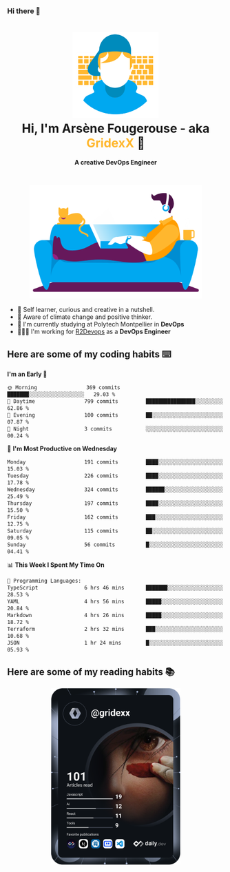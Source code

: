 ### Hi there 👋

<!--
**GridexX/gridexx** is a ✨ _special_ ✨ repository because its `README.md` (this file) appears on your GitHub profile.

Here are some ideas to get you started:

- 🔭 I’m currently working on ...
- 🌱 I’m currently learning ...
- 👯 I’m looking to collaborate on ...
- 🤔 I’m looking for help with ...
- 💬 Ask me about ...
- 📫 How to reach me: ...
- 😄 Pronouns: ...
- ⚡ Fun fact: ...
-->


<!-- Header -->
<h1 align="center">
  <img src="./images/user_profile.png" width="200">
  <br>
  Hi, I'm Arsène Fougerouse - aka <span style="color:#ffb72e">GridexX</span> 👋
</h1>


<p align="center">
  <b>A creative DevOps Engineer </b>
</p>
<br/>
<p align="center">
  <img src="./images/man_couch.png" width="400">
</p>

- 🎨 Self learner, curious and creative in a nutshell. 
- 🌱 Aware of climate change and positive thinker.
- 📕 I'm currently studying at Polytech Montpellier in **DevOps**
- 👨🏻‍💻 I'm working for [R2Devops](https://r2devops.io) as a **DevOps Engineer**


## Here are some of my coding habits ⌨️

<!-- Add a section about tech and Ops stack
  Like this one : https://github.com/Xanthus58#-tech-stack
-->
<!--START_SECTION:waka-->
**I'm an Early 🐤** 

```text
🌞 Morning                369 commits         ███████░░░░░░░░░░░░░░░░░░   29.03 % 
🌆 Daytime                799 commits         ████████████████░░░░░░░░░   62.86 % 
🌃 Evening                100 commits         ██░░░░░░░░░░░░░░░░░░░░░░░   07.87 % 
🌙 Night                  3 commits           ░░░░░░░░░░░░░░░░░░░░░░░░░   00.24 % 
```
📅 **I'm Most Productive on Wednesday** 

```text
Monday                   191 commits         ████░░░░░░░░░░░░░░░░░░░░░   15.03 % 
Tuesday                  226 commits         ████░░░░░░░░░░░░░░░░░░░░░   17.78 % 
Wednesday                324 commits         ██████░░░░░░░░░░░░░░░░░░░   25.49 % 
Thursday                 197 commits         ████░░░░░░░░░░░░░░░░░░░░░   15.50 % 
Friday                   162 commits         ███░░░░░░░░░░░░░░░░░░░░░░   12.75 % 
Saturday                 115 commits         ██░░░░░░░░░░░░░░░░░░░░░░░   09.05 % 
Sunday                   56 commits          █░░░░░░░░░░░░░░░░░░░░░░░░   04.41 % 
```


📊 **This Week I Spent My Time On** 

```text
💬 Programming Languages: 
TypeScript               6 hrs 46 mins       ███████░░░░░░░░░░░░░░░░░░   28.53 % 
YAML                     4 hrs 56 mins       █████░░░░░░░░░░░░░░░░░░░░   20.84 % 
Markdown                 4 hrs 26 mins       █████░░░░░░░░░░░░░░░░░░░░   18.72 % 
Terraform                2 hrs 32 mins       ███░░░░░░░░░░░░░░░░░░░░░░   10.68 % 
JSON                     1 hr 24 mins        █░░░░░░░░░░░░░░░░░░░░░░░░   05.93 % 
```


<!--END_SECTION:waka-->

## Here are some of my reading habits 📚
<div  align="center">
  <img src="./images/devcard.svg" width="300">
</div>

